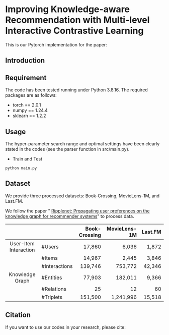 # Improving Knowledge-aware Recommendation with Multi-level Interactive Contrastive Learning
This is our Pytorch implementation for the paper:


## Introduction


## Requirement
The code has been tested running under Python 3.8.16. The required packages are as follows:
- torch == 2.0.1
- numpy == 1.24.4
- sklearn == 1.2.2

## Usage
The hyper-parameter search range and optimal settings have been clearly stated in the codes (see the parser function in src/main.py).
* Train and Test

```
python main.py 
```


## Dataset

We provide three processed datasets: Book-Crossing, MovieLens-1M, and Last.FM.

We follow the paper " [Ripplenet: Propagating user preferences on the knowledge
graph for recommender systems](https://github.com/hwwang55/RippleNet)" to process data.


|                       |               | Book-Crossing | MovieLens-1M | Last.FM |
| :-------------------: | :------------ | ----------:   | --------: | ---------: |
| User-Item Interaction | #Users        |      17,860   |    6,036  |      1,872 |
|                       | #Items        |      14,967   |    2,445  |      3,846 |
|                       | #Interactions |     139,746   |  753,772  |      42,346|
|    Knowledge Graph    | #Entities     |      77,903   |    182,011|      9,366 |
|                       | #Relations    |          25   |         12|         60 |
|                       | #Triplets     |   151,500     |  1,241,996|     15,518 |


## Citation

If you want to use our codes in your research, please cite:
```

